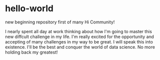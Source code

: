 # hello-world
new beginning repository first of many
Hi Community!

I nearly spent all day at work thinking about how I'm going to master this new diffcult challenge in my life. I'm really excited for the opportunity and accepting of many challenges in my way to be great. I will speak this into existence. I'll be the best and conquer the world of data science. No more holding back my greatest!
